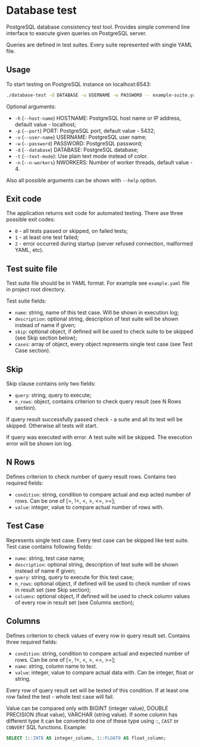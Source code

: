 # Database test

PostgreSQL database consistency test tool. Provides simple commend line interface to execute given queries on PostgreSQL server.

Queries are defined in test suites. Every suite represented with single YAML file.

## Usage

To start testing on PostgreSQL instance on localhost:6543:

```bash
./database-test -d DATABASE -u USERNAME -w PASSWORD -- example-suite.yaml ...
```

Optional arguments:

* `-h` (`--host-name`) HOSTNAME: PostgreSQL host name or IP address, default value - localhost;
* `-p` (`--port`) PORT: PostgreSQL port, default value - 5432;
* `-u` (`--user-name`) USERNAME: PostgreSQL user name;
* `-w` (`--password`) PASSWORD: PostgreSQL password;
* `-d` (`--database`) DATABASE: PostgreSQL database;
* `-t` (`--text-mode`): Use plain text mode instead of color.
* `-n` (`--n-workers`) NWORKERS: Number of worker threads, default value - 4.

Also all possible arguments can be shown with `--help` option.

## Exit code

The application returns exit code for automated testing. There ase three possible exit codes:

* `0` - all tests passed or skipped, on failed tests;
* `1` - at least one test failed;
* `2` - error occurred during startup (server refused connection, malformed YAML, etc).

## Test suite file

Test suite file should be in YAML format. For example see `example.yaml` file in project root directory.

Test suite fields:

* `name`: string, name of this test case. Will be shown in execution log;
* `description`: optional string, description of test suite will be shown instead of name if given;
* `skip`: optional object, if defined will be used to check suite to be skipped (see Skip section below);
* `cases`: array of object, every object represents single test case (see Test Case section).

## Skip

Skip clause contains only two fields:

* `query`: string, query to execute;
* `n_rows`: object, contains criterion to check query result (see N Rows section).

If query result successfully passed check - a suite and all its test will be skipped. Otherwise all tests will start.

If query was executed with error. A test suite will be skipped. The execution error will be shown ion log.

## N Rows

Defines criterion to check number of query result rows. Contains two required fields:

* `condition`: string, condition to compare actual and exp acted number of rows. Can be one of [=, !=, <, >, <=, >=];
* `value`: integer, value to compare actual number of rows with.

## Test Case

Represents single test case. Every test case can be skipped like test suite. Test case contains following fields:

* `name`: string, test case name;
* `description`: optional string, description of test suite will be shown instead of name if given;
* `query`: string, query to execute for this test case;
* `n_rows`: optional object, if defined will be used to check number of rows in result set (see Skip section);
* `columns`: optional object, if defined will be used to check column values of every row in result set (see Columns section);

## Columns

Defines criterion to check values of every row in query result set. Contains three required fields:

* `condition`: string, condition to compare actual and expected number of rows. Can be one of [=, !=, <, >, <=, >=];
* `name`: string, column name to test.
* `value`: integer, value to compare actual data with. Can be integer, float or string.

Every row of query result set will be tested of this condition. If at least one row failed the test - whole test case will fail.

Value can be compared only with BIGINT (integer value), DOUBLE PRECISION (float value), VARCHAR (string value). If some column has different type it can be converted to one of these type using ::, `CAST` or `CONVERT` SQL functions. Example:

```sql
SELECT 1::INT8 AS integer_column, 1::FLOAT8 AS float_column;
```
